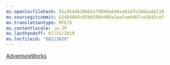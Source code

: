 ```yaml
---
ms.openlocfilehash: 91c854db366b2e79049a646ea63d7e186eade116
ms.sourcegitcommit: b2464064c0566590e486a3aafae6d67ce2645cef
ms.translationtype: MTE75
ms.contentlocale: ja-JP
ms.lasthandoff: 07/15/2019
ms.locfileid: "68213629"
---
```

 [AdventureWorks](http://msftdbprodsamples.codeplex.com/) 